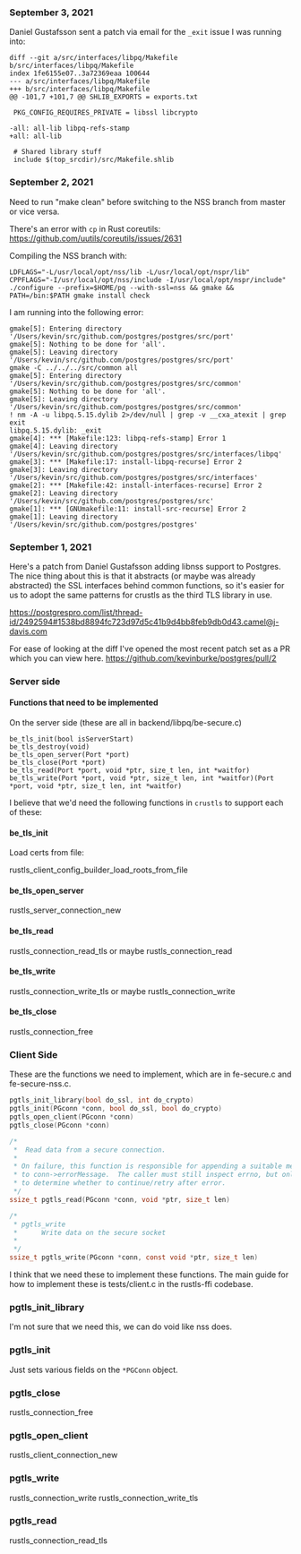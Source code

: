 ### September 3, 2021

Daniel Gustafsson sent a patch via email for the `_exit` issue I was running
into:

```
diff --git a/src/interfaces/libpq/Makefile b/src/interfaces/libpq/Makefile
index 1fe6155e07..3a72369eaa 100644
--- a/src/interfaces/libpq/Makefile
+++ b/src/interfaces/libpq/Makefile
@@ -101,7 +101,7 @@ SHLIB_EXPORTS = exports.txt

 PKG_CONFIG_REQUIRES_PRIVATE = libssl libcrypto

-all: all-lib libpq-refs-stamp
+all: all-lib

 # Shared library stuff
 include $(top_srcdir)/src/Makefile.shlib
```

### September 2, 2021

Need to run "make clean" before switching to the NSS branch from master or vice
versa.

There's an error with `cp` in Rust coreutils: https://github.com/uutils/coreutils/issues/2631

Compiling the NSS branch with:

```
LDFLAGS="-L/usr/local/opt/nss/lib -L/usr/local/opt/nspr/lib" CPPFLAGS="-I/usr/local/opt/nss/include -I/usr/local/opt/nspr/include" ./configure --prefix=$HOME/pq --with-ssl=nss && gmake && PATH=/bin:$PATH gmake install check
```

I am running into the following error:

```
gmake[5]: Entering directory '/Users/kevin/src/github.com/postgres/postgres/src/port'
gmake[5]: Nothing to be done for 'all'.
gmake[5]: Leaving directory '/Users/kevin/src/github.com/postgres/postgres/src/port'
gmake -C ../../../src/common all
gmake[5]: Entering directory '/Users/kevin/src/github.com/postgres/postgres/src/common'
gmake[5]: Nothing to be done for 'all'.
gmake[5]: Leaving directory '/Users/kevin/src/github.com/postgres/postgres/src/common'
! nm -A -u libpq.5.15.dylib 2>/dev/null | grep -v __cxa_atexit | grep exit
libpq.5.15.dylib: _exit
gmake[4]: *** [Makefile:123: libpq-refs-stamp] Error 1
gmake[4]: Leaving directory '/Users/kevin/src/github.com/postgres/postgres/src/interfaces/libpq'
gmake[3]: *** [Makefile:17: install-libpq-recurse] Error 2
gmake[3]: Leaving directory '/Users/kevin/src/github.com/postgres/postgres/src/interfaces'
gmake[2]: *** [Makefile:42: install-interfaces-recurse] Error 2
gmake[2]: Leaving directory '/Users/kevin/src/github.com/postgres/postgres/src'
gmake[1]: *** [GNUmakefile:11: install-src-recurse] Error 2
gmake[1]: Leaving directory '/Users/kevin/src/github.com/postgres/postgres'
```

### September 1, 2021

Here's a patch from Daniel Gustafsson adding libnss support to Postgres. The
nice thing about this is that it abstracts (or maybe was already abstracted) the
SSL interfaces behind common functions, so it's easier for us to adopt the same
patterns for crustls as the third TLS library in use.

https://postgrespro.com/list/thread-id/2492594#1538bd8894fc723d97d5c41b9d4bb8feb9db0d43.camel@j-davis.com

For ease of looking at the diff I've opened the most recent patch set as a PR
which you can view here. https://github.com/kevinburke/postgres/pull/2

### Server side

#### Functions that need to be implemented

On the server side (these are all in backend/libpq/be-secure.c)

```
be_tls_init(bool isServerStart)
be_tls_destroy(void)
be_tls_open_server(Port *port)
be_tls_close(Port *port)
be_tls_read(Port *port, void *ptr, size_t len, int *waitfor)
be_tls_write(Port *port, void *ptr, size_t len, int *waitfor)(Port *port, void *ptr, size_t len, int *waitfor)
```

I believe that we'd need the following functions in `crustls` to support each of
these:

#### be_tls_init

Load certs from file:

rustls_client_config_builder_load_roots_from_file

#### be_tls_open_server

rustls_server_connection_new

#### be_tls_read

rustls_connection_read_tls or maybe rustls_connection_read

#### be_tls_write

rustls_connection_write_tls or maybe rustls_connection_write

#### be_tls_close

rustls_connection_free

### Client Side

These are the functions we need to implement, which are in fe-secure.c and
fe-secure-nss.c.

```c
pgtls_init_library(bool do_ssl, int do_crypto)
pgtls_init(PGconn *conn, bool do_ssl, bool do_crypto)
pgtls_open_client(PGconn *conn)
pgtls_close(PGconn *conn)

/*
 *	Read data from a secure connection.
 *
 * On failure, this function is responsible for appending a suitable message
 * to conn->errorMessage.  The caller must still inspect errno, but only
 * to determine whether to continue/retry after error.
 */
ssize_t pgtls_read(PGconn *conn, void *ptr, size_t len)

/*
 * pgtls_write
 *		Write data on the secure socket
 *
 */
ssize_t pgtls_write(PGconn *conn, const void *ptr, size_t len)
```

I think that we need these to implement these functions. The main guide for how
to implement these is tests/client.c in the rustls-ffi codebase.

### pgtls_init_library

I'm not sure that we need this, we can do void like nss does.

### pgtls_init

Just sets various fields on the `*PGConn` object.

### pgtls_close

rustls_connection_free

### pgtls_open_client

rustls_client_connection_new

### pgtls_write

rustls_connection_write
rustls_connection_write_tls

### pgtls_read

rustls_connection_read_tls
